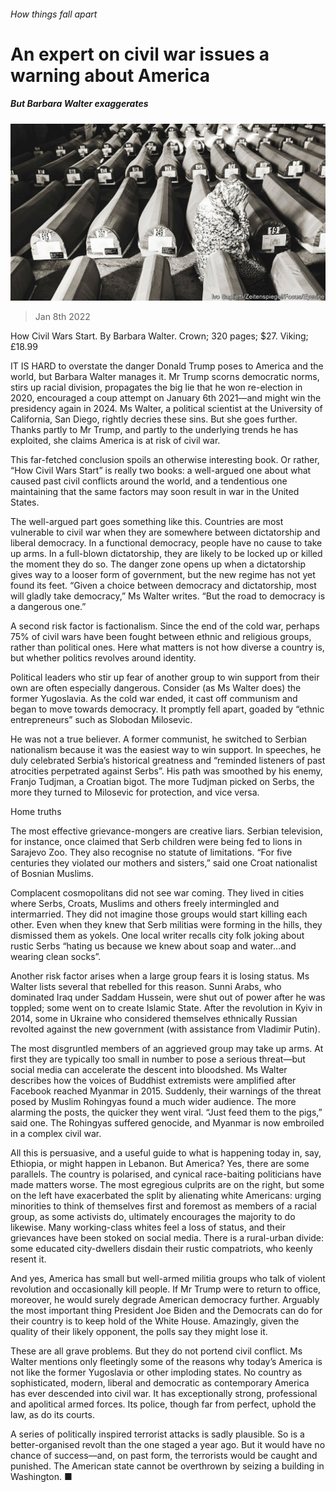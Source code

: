 ###### How things fall apart

# An expert on civil war issues a warning about America 

##### But Barbara Walter exaggerates 

![image](images/20220108_BKP002_0.jpg) 

> Jan 8th 2022 

How Civil Wars Start. By Barbara Walter. Crown; 320 pages; $27. Viking; £18.99

IT IS HARD to overstate the danger Donald Trump poses to America and the world, but Barbara Walter manages it. Mr Trump scorns democratic norms, stirs up racial division, propagates the big lie that he won re-election in 2020, encouraged a coup attempt on January 6th 2021—and might win the presidency again in 2024. Ms Walter, a political scientist at the University of California, San Diego, rightly decries these sins. But she goes further. Thanks partly to Mr Trump, and partly to the underlying trends he has exploited, she claims America is at risk of civil war.


This far-fetched conclusion spoils an otherwise interesting book. Or rather, “How Civil Wars Start” is really two books: a well-argued one about what caused past civil conflicts around the world, and a tendentious one maintaining that the same factors may soon result in war in the United States.

The well-argued part goes something like this. Countries are most vulnerable to civil war when they are somewhere between dictatorship and liberal democracy. In a functional democracy, people have no cause to take up arms. In a full-blown dictatorship, they are likely to be locked up or killed the moment they do so. The danger zone opens up when a dictatorship gives way to a looser form of government, but the new regime has not yet found its feet. “Given a choice between democracy and dictatorship, most will gladly take democracy,” Ms Walter writes. “But the road to democracy is a dangerous one.”

A second risk factor is factionalism. Since the end of the cold war, perhaps 75% of civil wars have been fought between ethnic and religious groups, rather than political ones. Here what matters is not how diverse a country is, but whether politics revolves around identity.

Political leaders who stir up fear of another group to win support from their own are often especially dangerous. Consider (as Ms Walter does) the former Yugoslavia. As the cold war ended, it cast off communism and began to move towards democracy. It promptly fell apart, goaded by “ethnic entrepreneurs” such as Slobodan Milosevic.

He was not a true believer. A former communist, he switched to Serbian nationalism because it was the easiest way to win support. In speeches, he duly celebrated Serbia’s historical greatness and “reminded listeners of past atrocities perpetrated against Serbs”. His path was smoothed by his enemy, Franjo Tudjman, a Croatian bigot. The more Tudjman picked on Serbs, the more they turned to Milosevic for protection, and vice versa.

Home truths

The most effective grievance-mongers are creative liars. Serbian television, for instance, once claimed that Serb children were being fed to lions in Sarajevo Zoo. They also recognise no statute of limitations. “For five centuries they violated our mothers and sisters,” said one Croat nationalist of Bosnian Muslims.

Complacent cosmopolitans did not see war coming. They lived in cities where Serbs, Croats, Muslims and others freely intermingled and intermarried. They did not imagine those groups would start killing each other. Even when they knew that Serb militias were forming in the hills, they dismissed them as yokels. One local writer recalls city folk joking about rustic Serbs “hating us because we knew about soap and water…and wearing clean socks”.

Another risk factor arises when a large group fears it is losing status. Ms Walter lists several that rebelled for this reason. Sunni Arabs, who dominated Iraq under Saddam Hussein, were shut out of power after he was toppled; some went on to create Islamic State. After the revolution in Kyiv in 2014, some in Ukraine who considered themselves ethnically Russian revolted against the new government (with assistance from Vladimir Putin).

The most disgruntled members of an aggrieved group may take up arms. At first they are typically too small in number to pose a serious threat—but social media can accelerate the descent into bloodshed. Ms Walter describes how the voices of Buddhist extremists were amplified after Facebook reached Myanmar in 2015. Suddenly, their warnings of the threat posed by Muslim Rohingyas found a much wider audience. The more alarming the posts, the quicker they went viral. “Just feed them to the pigs,” said one. The Rohingyas suffered genocide, and Myanmar is now embroiled in a complex civil war.

All this is persuasive, and a useful guide to what is happening today in, say, Ethiopia, or might happen in Lebanon. But America? Yes, there are some parallels. The country is polarised, and cynical race-baiting politicians have made matters worse. The most egregious culprits are on the right, but some on the left have exacerbated the split by alienating white Americans: urging minorities to think of themselves first and foremost as members of a racial group, as some activists do, ultimately encourages the majority to do likewise. Many working-class whites feel a loss of status, and their grievances have been stoked on social media. There is a rural-urban divide: some educated city-dwellers disdain their rustic compatriots, who keenly resent it.

And yes, America has small but well-armed militia groups who talk of violent revolution and occasionally kill people. If Mr Trump were to return to office, moreover, he would surely degrade American democracy further. Arguably the most important thing President Joe Biden and the Democrats can do for their country is to keep hold of the White House. Amazingly, given the quality of their likely opponent, the polls say they might lose it.

These are all grave problems. But they do not portend civil conflict. Ms Walter mentions only fleetingly some of the reasons why today’s America is not like the former Yugoslavia or other imploding states. No country as sophisticated, modern, liberal and democratic as contemporary America has ever descended into civil war. It has exceptionally strong, professional and apolitical armed forces. Its police, though far from perfect, uphold the law, as do its courts.

A series of politically inspired terrorist attacks is sadly plausible. So is a better-organised revolt than the one staged a year ago. But it would have no chance of success—and, on past form, the terrorists would be caught and punished. The American state cannot be overthrown by seizing a building in Washington. ■

